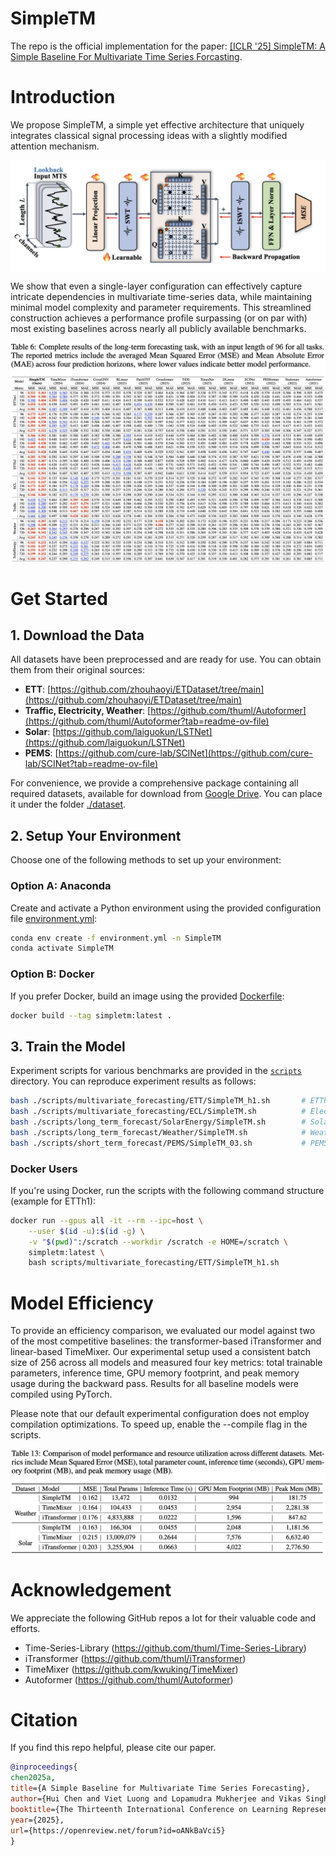 # SimpleTM
The repo is the official implementation for the paper: [[ICLR '25] SimpleTM: A Simple Baseline For Multivariate Time Series Forcasting](https://openreview.net/pdf?id=oANkBaVci5).


# Introduction
We propose SimpleTM, a simple yet effective architecture that uniquely integrates classical signal processing ideas with a slightly modified attention mechanism. 

<p align="center">
<img src="./figures/Framework.png"  alt="" align=center />
</p>

We show that even a single-layer configuration can effectively capture intricate dependencies in multivariate time-series data, while maintaining minimal model complexity and parameter requirements. This streamlined construction achieves a performance profile surpassing (or on par with) most existing baselines across nearly all publicly available benchmarks.

<p align="center">
<img src="./figures/Long_term_forecast_results.jpg"  alt="" align=center />
</p>

# Get Started

## 1. Download the Data

All datasets have been preprocessed and are ready for use. You can obtain them from their original sources:

- **ETT**: [https://github.com/zhouhaoyi/ETDataset/tree/main](https://github.com/zhouhaoyi/ETDataset/tree/main)
- **Traffic, Electricity, Weather**: [https://github.com/thuml/Autoformer](https://github.com/thuml/Autoformer?tab=readme-ov-file)
- **Solar**: [https://github.com/laiguokun/LSTNet](https://github.com/laiguokun/LSTNet)
- **PEMS**: [https://github.com/cure-lab/SCINet](https://github.com/cure-lab/SCINet?tab=readme-ov-file)

For convenience, we provide a comprehensive package containing all required datasets, available for download from [Google Drive](https://drive.google.com/file/d/1hTpUrhe1yEIGa9mCiGxM5rDyzlYKAnyx/view?usp=sharing). You can place it under the folder [./dataset](./dataset/).

## 2. Setup Your Environment

Choose one of the following methods to set up your environment:

### Option A: Anaconda
Create and activate a Python environment using the provided configuration file [environment.yml](./environment.yml):

```bash
conda env create -f environment.yml -n SimpleTM
conda activate SimpleTM
```

### Option B: Docker
If you prefer Docker, build an image using the provided [Dockerfile](./Dockerfile):

```bash
docker build --tag simpletm:latest .
```


## 3. Train the Model

Experiment scripts for various benchmarks are provided in the [`scripts`](./scripts) directory. You can reproduce experiment results as follows:

```bash
bash ./scripts/multivariate_forecasting/ETT/SimpleTM_h1.sh       # ETTh1
bash ./scripts/multivariate_forecasting/ECL/SimpleTM.sh          # Electricity
bash ./scripts/long_term_forecast/SolarEnergy/SimpleTM.sh        # Solar-Energy
bash ./scripts/long_term_forecast/Weather/SimpleTM.sh            # Weather
bash ./scripts/short_term_forecast/PEMS/SimpleTM_03.sh           # PEMS03
```

### Docker Users
If you're using Docker, run the scripts with the following command structure (example for ETTh1):

```bash
docker run --gpus all -it --rm --ipc=host \
    --user $(id -u):$(id -g) \
    -v "$(pwd)":/scratch --workdir /scratch -e HOME=/scratch \
    simpletm:latest \
    bash scripts/multivariate_forecasting/ETT/SimpleTM_h1.sh
```


# Model Efficiency
To provide an efficiency comparison, we evaluated our model against two of the most competitive baselines: the transformer-based iTransformer and linear-based TimeMixer. Our experimental setup used a consistent batch size of 256 across all models and measured four key metrics: total trainable parameters, inference time, GPU memory footprint, and peak memory usage during the backward pass. Results for all baseline models were compiled using PyTorch. 

Please note that our default experimental configuration does not employ compilation optimizations. To speed up, enable the --compile flag in the scripts.

<p align="center">
<img src="./figures/Efficiency.jpg"  alt="" align=center />
</p>


# Acknowledgement

We appreciate the following GitHub repos a lot for their valuable code and efforts.
- Time-Series-Library (https://github.com/thuml/Time-Series-Library)
- iTransformer (https://github.com/thuml/iTransformer)
- TimeMixer (https://github.com/kwuking/TimeMixer)
- Autoformer (https://github.com/thuml/Autoformer)


# Citation
If you find this repo helpful, please cite our paper. 

```bibtex
@inproceedings{
chen2025a,
title={A Simple Baseline for Multivariate Time Series Forecasting},
author={Hui Chen and Viet Luong and Lopamudra Mukherjee and Vikas Singh},
booktitle={The Thirteenth International Conference on Learning Representations},
year={2025},
url={https://openreview.net/forum?id=oANkBaVci5}
}
```